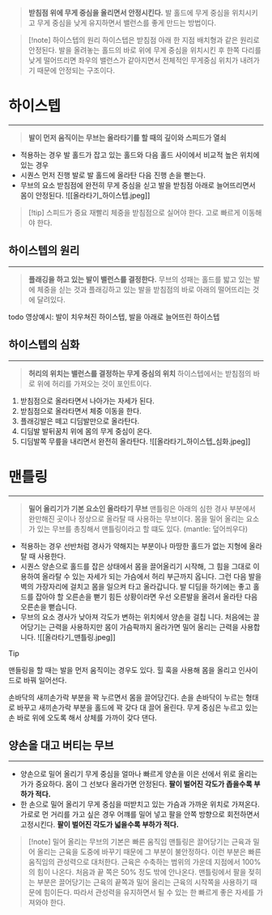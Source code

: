 > **받침점 위에 무게 중심을 올리면서 안정시킨다.**
> 발 홀드에 무게 중심을 위치시키고 무게 중심을 낮게 유지하면서 밸런스를 좋게 만드는 방법이다.

> [!note] 하이스텝의 원리
> 하이스텝은 받침점 아래 한 지점 배치형과 같은 원리로 안정된다. 발을 올려놓는 홀드의 바로 위에 무게 중심을 위치시킨 후 한쪽 다리를 낮게 떨어뜨리면 좌우의 밸런스가 같아지면서 전체적인 무게중심 위치가 내려가기 때문에 안정되는 구조이다.
# 하이스텝
---
> **발이 먼저 움직이는 무브는 올라타기를 할 때의 깊이와 스피드가 열쇠**

- 적용하는 경우
	  발 홀드가 잡고 있는 홀드와 다음 홀드 사이에서 비교적 높은 위치에 있는 경우
- 시퀀스
	  먼저 진행 발로 발 홀드에 올라탄 다음 진행 손을 뻗는다.
- 무브의 요소
	  받침점에 완전히 무게 중심을 싣고 발을 받침점 아래로 늘어뜨리면서 몸이 안정된다.
![[올라타기_하이스텝.jpeg]]
> [!tip] 스피드가 중요
> 재빨리 체중을 받침점으로 실어야 한다. 고로 빠르게 이동해야 한다.

## 하이스텝의 원리
---
> **플래깅을 하고 있는 발이 밸런스를 결정한다.**
> 무브의 성패는 홀드를 밟고 있는 발에 체중을 싣는 것과 플래깅하고 있는 발을 받침점의 바로 아래의 떨어뜨리는 것에 달려있다.

todo 영상예시: 발이 치우쳐진 하이스텝, 발을 아래로 늘어뜨린 하이스텝
## 하이스텝의 심화
---
> **허리의 위치는 밸런스를 결정하는 무게 중심의 위치**
> 하이스텝에서는 받침점의 바로 위에 허리를 가져오는 것이 포인트이다.

1. 받침점으로 올라타면서 나아가는 자세가 된다.
2. 받침점으로 올라타면서 체중 이동을 한다.
3. 플래깅발은 떼고 디딤발만으로 올라탄다.
4. 디딤발 발뒤꿈치 위에 몸의 무게 중심이 온다.
5. 디딤발쪽 무릎을 내리면서 완전히 올라탄다.
![[올라타기_하이스텝_심화.jpeg]]
# 맨틀링
---
> **밀어 올리기가 기본 요소인 올라타기 무브**
> 맨틀링은 아래의 심한 경사 부분에서 완만해진 곳이나 정상으로 올라탈 때 사용하는 무브이다. 몸을 밀어 올리는 요소가 있는 무브를 총칭해서 맨틀링이라고 할 떄도 있다. (mantle: 덮어씌우다)

- 적용하는 경우
	  선반처럼 경사가 약해지는 부분이나 마땅한 홀드가 없는 지형에 올라탈 때 사용한다.
- 시퀀스
	  양손으로 홀드를 잡은 상태에서 몸을 끌어올리기 시작해, 그 힘을 그대로 이용하여 올라탈 수 있는 자세가 되는 가슴에서 허리 부근까지 옵니다. 그런 다음 발을 벽의 가장자리에 걸치고 몸을 일으켜 타고 올라갑니다. 발 디딤을 하기에는 좋고 홀드를 잡아야 할 오른손을 뻗기 힘든 상황이라면 우선 오른발을 올려서 올라탄 다음 오른손을 뻗습니다.
- 무브의 요소
	  경사가 낮아져 각도가 변하는 위치에서 양손을 걸칩 니다. 처음에는 끌어당기는 근력을 사용하지만 몸이 가슴팍까지 올라가면 밀어 올리는 근력을 사용합니다.
![[올라타기_맨틀링.jpeg]]

> [!tip]
> 맨들링을 할 때는 발을 먼저 움직이는 경우도 있다.
> 힐 훅을 사용해 몸을 올리고 인사이드로 바꿔 일어선다.
> 
> 손바닥의 새끼손가락 부분을 꽉 누르면서 몸을 끌어당긴다.
> 손을 손바닥이 누르는 형태로 바꾸고 새끼손가락 부분을 홀드에 꽉 갖다 대 끌어 올린다. 무게 중심은 누르고 있는 손 바로 위에 오도록 해서 상체를 가까이 갖다 댄다.

## 양손을 대고 버티는 무브
---
- 양손으로 밀어 올리기
	  무게 중심을 얼마나 빠르게 양손을 이은 선에서 위로 올리는가가 중요하다. 몸이 그 선보다 올라가면 안정된다. **팔이 벌어진 각도가 좁을수록 부하가 적다.**
- 한 손으로 밀어 올리기
	  무게 중심을 떠받치고 있는 가슴과 가까운 위치로 가져온다. 가로로 먼 거리를 가고 싶은 경우 어꺠를 밀어 넣고 팔을 안쪽 방향으로 회전하면서 고정시킨다. **팔이 벌어진 각도가 넓을수록 부하가 적다.**

> [!note] 밀어 올리는 무브의 기본은 빠른 움직임
> 맨틀링은 끌어당기는 근육과 밀어 올리는 근육을 도중에 바꾸기 때문에 그 부분이 불안정하다. 이런 부분은 빠른 움직임의 관성력으로 대처한다.
> 근육은 수축하는 범위의 가운데 지점에서 100%의 힘이 나온다. 처음과 끝 쪽은 50% 정도 밖에 안나온다. 맨틀링에서 팔을 젖히는 부분은 끌어당기는 근육의 끝쪽과 밀어 올리는 근육의 시작쪽을 사용하기 때문에 힘이든다. 따라서 관성력을 유지하면서 될 수 있는 한 빠르게 좋은 자세를 가져와야 한다.